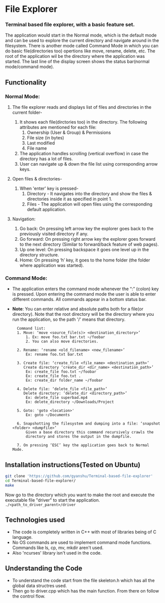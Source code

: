 # File Explorer
### Terminal based file explorer, with a basic feature set.
The application would start in the Normal mode, which is the default mode and can be used to explore the current directory and navigate around in the filesystem.
There is another mode called Command Mode in which you can do basic file(directories too) opertions like move, rename, delete, etc.
The root of the application wil be the directory where the application was
started.
The last line of the display screen shows the status bar(normal mode/command mode).
## Functionality
### Normal Mode:
1. The file explorer reads and displays list of files and directories in the current folder-
    1. It shows each file(dirctories too) in the directory. The following attributes are mentioned for each file:
        1. Ownership (User & Group) & Permissions
        2. File size (in bytes)
        3. Last modified
        4. File name
    2. The application handles scrolling (vertical overflow) in case the directory has a lot of files.
    3. User can navigate up & down the file list using corresponding arrow keys.

2. Open files & directories-
    1. When 'enter' key is pressed-
        1. Directory - It navigates into the directory and
        show the files & directories inside it as specified in point 1.
        2. Files - The application will open files using the
        corresponding default application.

3. Navigation:
    1. Go back: On pressing left arrow key the explorer goes back to
       the previously visited directory if any.
    2. Go forward: On pressing right arrow key the explorer goes
       forward to the next directory (Similar to forward/back feature of web
       pages).
    3. Up one level: On pressing backspace it goes one level up in the directory structure.
    4. Home: On pressing ‘h’ key, it goes to the home folder (the folder where
       application was started).

### Command Mode:
* The application enters the command mode whenever the “:” (colon) key is pressed. Upon entering the command mode the user is able to enter different commands. All commands appear in a bottom status bar.
* **Note**: You can enter relative and absolute paths both for a file(or directory). Note that the root directory will be the directory where you run the application, so the path '/' means that directory.
    
        Command list:
        1. Move: ‘move <source_file(s)> <destination_directory>’
            1. Ex: move foo.txt bar.txt ~/foobar
            2. You can also move directories.

        2. Rename: ‘rename <old_filename> <new_filename>’
            Ex: rename foo.txt bar.txt

        3. Create file: ‘create_file <file_name> <destination_path>’
           Create directory ‘create_dir <dir_name> <destination_path>’
            Ex: create_file foo.txt ~/foobar
            Ex: create_file foo.txt .
            Ex: create_dir folder_name ~/foobar

        4. Delete file: ‘delete_file <file_path>’
           Delete directory: ‘delete_dir <directory_path>’
            Ex: delete_file superbad.mp4
            Ex: delete_directory ~/Downloads/Project

        5. Goto: 'goto <location>'
            Ex: goto ~/Documents

        6. Snapshotting the filesystem and dumping into a file: ‘snapshot <folder> <dumpfile>’
            Given a base directory this command recursively crawls the
            directory and stores the output in the dumpfile.

        7. On pressing ‘ESC’ key the application goes back to Normal Mode.

## Installation instructions(Tested on Ubuntu)
```bash
git clone 'https://github.com/gyanshu/Terminal-based-file-explorer'
cd Terminal-based-file-explorer/
make
```
Now go to the directory which you want to make the root and execute the executable file "driver" to start the application.
`./<path_to_driver_parent>/driver`

## Technologies used
* The code is completely written in C++ with most of libraries being of C language.
* No OS commands are used to implement command mode functions. Commands like ls, cp, mv, mkdir aren't used.
* Also 'ncurses' library isn't used in the code.

## Understanding the Code
* To understand the code start from the file skeleton.h which has all the global data structres used.
* Then go to driver.cpp which has the main function. From there on follow the control flow.
